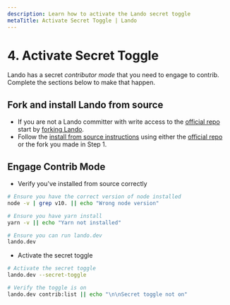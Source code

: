 ```yaml
---
description: Learn how to activate the Lando secret toggle
metaTitle: Activate Secret Toggle | Lando
---
```


# 4. Activate Secret Toggle

Lando has a secret _contributor mode_ that you need to engage to contrib. Complete the sections below to make that happen.

## Fork and install Lando from source

* If you are not a Lando committer with write access to the [official repo](https://github.com/lando/lando) start by [forking Lando](https://help.github.com/articles/fork-a-repo/).
* Follow the [install from source instructions](./../basics/installation.html#from-source) using either the [official repo](https://github.com/lando/lando) or the fork you made in Step 1.

## Engage Contrib Mode

* Verify you've installed from source correctly

```bash
# Ensure you have the correct version of node installed
node -v | grep v10. || echo "Wrong node version"

# Ensure you have yarn install
yarn -v || echo "Yarn not installed"

# Ensure you can run lando.dev
lando.dev
```

* Activate the secret toggle

```bash
# Activate the secret toggle
lando.dev --secret-toggle

# Verify the toggle is on
lando.dev contrib:list || echo "\n\nSecret toggle not on"
```
